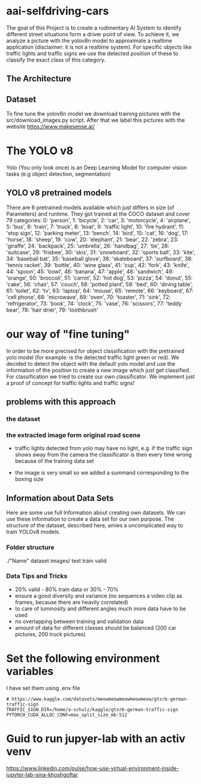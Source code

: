 # aai-selfdriving-cars
The goal of this Project  is to create a rudimentary AI System to identify different street situations form a driver point of view.
To achieve it, we analyze a picture with the yolov8n model to approximate a realtime application (disclaimer: it is not a realtime system).
For specific objects like traffic lights and traffic signs we use the detected position of these to classify the exact class of this category.

## The Architecture 

## Dataset 
To fine tune the yolov8n model we download training pictures with the src/download_images.py script.
After that we label this pictures with the website https://www.makesense.ai/



# The YOLO v8
Yolo (You only look once) is an Deep Learning Model for computer vision tasks (e.g object detection, segmentation)

## YOLO v8 pretrained  models
There are 6 pretrained models available which just differs in size (of Parameters) and runtime.
They got trained at the COCO dataset and cover 79 categories:
0: 'person', 1: 'bicycle', 2: 'car', 3: 'motorcycle', 4: 'airplane', 5: 'bus', 6: 'train', 7: 'truck', 8: 'boat', 9: 'traffic light', 
10: 'fire hydrant', 11: 'stop sign', 12: 'parking meter', 13: 'bench', 14: 'bird', 15: 'cat', 16: 'dog', 17: 'horse', 18: 'sheep', 19: 'cow', 
20: 'elephant', 21: 'bear', 22: 'zebra', 23: 'giraffe', 24: 'backpack', 25: 'umbrella', 26: 'handbag', 27: 'tie', 28: 'suitcase', 29: 'frisbee', 
30: 'skis', 31: 'snowboard', 32: 'sports ball', 33: 'kite', 34: 'baseball bat', 35: 'baseball glove', 36: 'skateboard', 37: 'surfboard', 38: 'tennis racket', 39: 'bottle', 
40: 'wine glass', 41: 'cup', 42: 'fork', 43: 'knife', 44: 'spoon', 45: 'bowl', 46: 'banana', 47: 'apple', 48: 'sandwich', 49: 'orange', 
50: 'broccoli', 51: 'carrot', 52: 'hot dog', 53: 'pizza', 54: 'donut', 55: 'cake', 56: 'chair', 57: 'couch', 58: 'potted plant', 59: 'bed', 
60: 'dining table', 61: 'toilet', 62: 'tv', 63: 'laptop', 64: 'mouse', 65: 'remote', 66: 'keyboard', 67: 'cell phone', 68: 'microwave', 69: 'oven', 
70: 'toaster', 71: 'sink', 72: 'refrigerator', 73: 'book', 74: 'clock', 75: 'vase', 76: 'scissors', 77: 'teddy bear', 78: 'hair drier', 79: 'toothbrush'

# our way of "fine tuning"
In order to be more precised for object classification with the pretrained yolo model (for example: is the detected traffic light green or red).
We decided to detect the object with the default yolo model and use the information of the position to create a new image which just get classified.
For classification we tried to create our own classificator. 
We implement just a proof of concept for traffic lights and traffic signs!

## problems with this approach
### the dataset
### the extracted image form original road scene
* traffic lights detected from yolo may have no light, e.g. if the traffic sign shows away from the camera
    the classificator is then every time wrong because of the training data set

* the image is very small so we added a summand corresponding to the boxing size

## Information about Data Sets
Here are some use full Information about creating own datasets.
We can use these information to create a data set for our own purpose.
The structure of the dataset, described here, amies a uncomplicated way to train YOLOv8 models.

### Folder structure

./"Name" dataset
    images/
        test
        train
        valid

### Data Tips and Tricks
* 20% valid - 80% train data or 30% - 70% 
* ensure a good diversity and variance (no sequences a video clip as frames, because there are heavily correlated)
* to care of luminosity and different angles much more data have to be used
* no overlapping between training and validation data
* amount of data for different classes should be balanced (200 car pictures, 200 truck pictures)

# Set the following environment variables
I have set them using .env file
```
# https://www.kaggle.com/datasets/meowmeowmeowmeowmeow/gtsrb-german-traffic-sign
TRAFFIC_SIGN_DIR=/home/a-schulz/kaggle/gtsrb-german-traffic-sign
PYTORCH_CUDA_ALLOC_CONF=max_split_size_mb:512
```

# Guid to run jupyer-lab with an activ venv
https://www.linkedin.com/pulse/how-use-virtual-environment-inside-jupyter-lab-sina-khoshgoftar